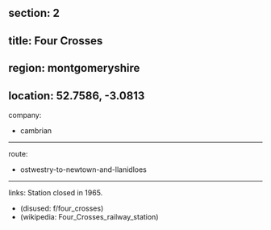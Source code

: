section: 2
----
title: Four Crosses
----
region: montgomeryshire
----
location: 52.7586, -3.0813
----
company:
- cambrian
----
route:
- ostwestry-to-newtown-and-llanidloes
----
links:
Station closed in 1965.
- (disused: f/four_crosses)
- (wikipedia: Four_Crosses_railway_station)
